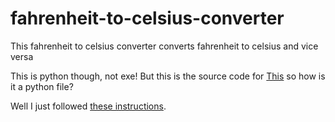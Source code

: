 # fahrenheit-to-celsius-converter
This fahrenheit to celsius converter converts fahrenheit to celsius and vice versa

This is python though, not exe! But this is the source code for <a href="https://roperdofazir.itch.io/celsius-to-farenheit-converter">This</a> so how is it a python file?

Well I just followed <a href="https://stackoverflow.com/questions/71021810/convert-py-to-exe-with-cmd">these instructions</a>.
